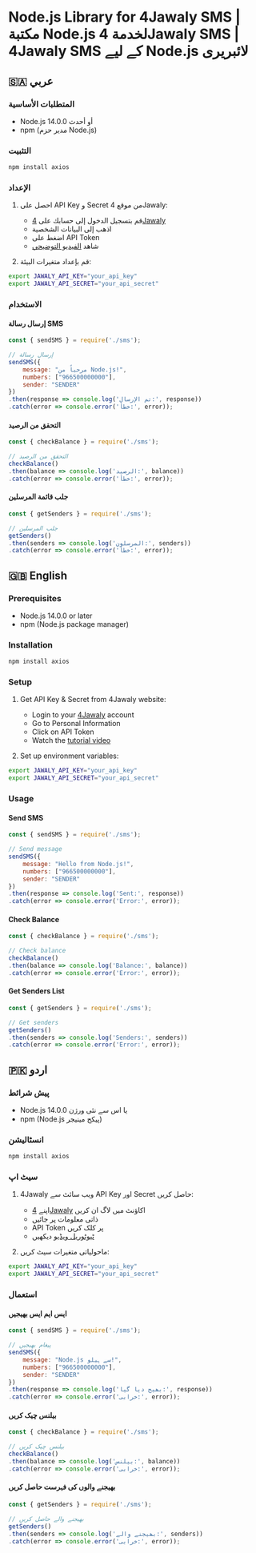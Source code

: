# Node.js Library for 4Jawaly SMS | مكتبة Node.js لخدمة 4Jawaly SMS | 4Jawaly SMS کے لیے Node.js لائبریری

## 🇸🇦 عربي

### المتطلبات الأساسية
- Node.js 14.0.0 أو أحدث
- npm (مدير حزم Node.js)

### التثبيت
```bash
npm install axios
```

### الإعداد
1. احصل على API Key و Secret من موقع 4Jawaly:
   - قم بتسجيل الدخول إلى حسابك على [4Jawaly](https://4jawaly.com)
   - اذهب إلى البيانات الشخصية
   - اضغط على API Token
   - شاهد [الفيديو التوضيحي](https://youtu.be/oTB6hLbJXPU?si=Zr6-6HsjsKkyHUR6&t=468)

2. قم بإعداد متغيرات البيئة:
```bash
export JAWALY_API_KEY="your_api_key"
export JAWALY_API_SECRET="your_api_secret"
```

### الاستخدام

#### إرسال رسالة SMS
```javascript
const { sendSMS } = require('./sms');

// إرسال رسالة
sendSMS({
    message: "مرحباً من Node.js!",
    numbers: ["966500000000"],
    sender: "SENDER"
})
.then(response => console.log('تم الإرسال:', response))
.catch(error => console.error('خطأ:', error));
```

#### التحقق من الرصيد
```javascript
const { checkBalance } = require('./sms');

// التحقق من الرصيد
checkBalance()
.then(balance => console.log('الرصيد:', balance))
.catch(error => console.error('خطأ:', error));
```

#### جلب قائمة المرسلين
```javascript
const { getSenders } = require('./sms');

// جلب المرسلين
getSenders()
.then(senders => console.log('المرسلون:', senders))
.catch(error => console.error('خطأ:', error));
```

## 🇬🇧 English

### Prerequisites
- Node.js 14.0.0 or later
- npm (Node.js package manager)

### Installation
```bash
npm install axios
```

### Setup
1. Get API Key & Secret from 4Jawaly website:
   - Login to your [4Jawaly](https://4jawaly.com) account
   - Go to Personal Information
   - Click on API Token
   - Watch the [tutorial video](https://youtu.be/oTB6hLbJXPU?si=Zr6-6HsjsKkyHUR6&t=468)

2. Set up environment variables:
```bash
export JAWALY_API_KEY="your_api_key"
export JAWALY_API_SECRET="your_api_secret"
```

### Usage

#### Send SMS
```javascript
const { sendSMS } = require('./sms');

// Send message
sendSMS({
    message: "Hello from Node.js!",
    numbers: ["966500000000"],
    sender: "SENDER"
})
.then(response => console.log('Sent:', response))
.catch(error => console.error('Error:', error));
```

#### Check Balance
```javascript
const { checkBalance } = require('./sms');

// Check balance
checkBalance()
.then(balance => console.log('Balance:', balance))
.catch(error => console.error('Error:', error));
```

#### Get Senders List
```javascript
const { getSenders } = require('./sms');

// Get senders
getSenders()
.then(senders => console.log('Senders:', senders))
.catch(error => console.error('Error:', error));
```

## 🇵🇰 اردو

### پیش شرائط
- Node.js 14.0.0 یا اس سے نئی ورژن
- npm (Node.js پیکج مینیجر)

### انسٹالیشن
```bash
npm install axios
```

### سیٹ اپ
1. 4Jawaly ویب سائٹ سے API Key اور Secret حاصل کریں:
   - اپنے [4Jawaly](https://4jawaly.com) اکاؤنٹ میں لاگ ان کریں
   - ذاتی معلومات پر جائیں
   - API Token پر کلک کریں
   - [ٹیوٹوریل ویڈیو](https://youtu.be/oTB6hLbJXPU?si=Zr6-6HsjsKkyHUR6&t=468) دیکھیں

2. ماحولیاتی متغیرات سیٹ کریں:
```bash
export JAWALY_API_KEY="your_api_key"
export JAWALY_API_SECRET="your_api_secret"
```

### استعمال

#### ایس ایم ایس بھیجیں
```javascript
const { sendSMS } = require('./sms');

// پیغام بھیجیں
sendSMS({
    message: "Node.js سے ہیلو!",
    numbers: ["966500000000"],
    sender: "SENDER"
})
.then(response => console.log('بھیج دیا گیا:', response))
.catch(error => console.error('خرابی:', error));
```

#### بیلنس چیک کریں
```javascript
const { checkBalance } = require('./sms');

// بیلنس چیک کریں
checkBalance()
.then(balance => console.log('بیلنس:', balance))
.catch(error => console.error('خرابی:', error));
```

#### بھیجنے والوں کی فہرست حاصل کریں
```javascript
const { getSenders } = require('./sms');

// بھیجنے والے حاصل کریں
getSenders()
.then(senders => console.log('بھیجنے والے:', senders))
.catch(error => console.error('خرابی:', error));
